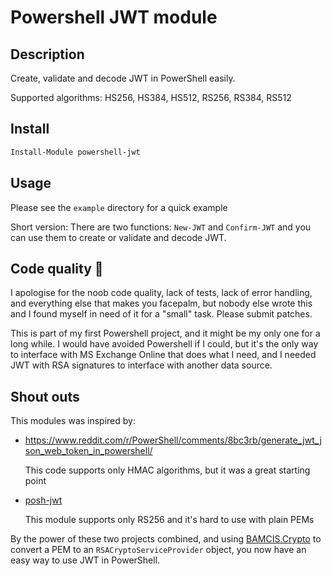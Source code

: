 # Powershell JWT module

## Description

Create, validate and decode JWT in PowerShell easily.

Supported algorithms: HS256, HS384, HS512, RS256, RS384, RS512

## Install

```powershell
Install-Module powershell-jwt
```

## Usage

Please see the `example` directory for a quick example

Short version: There are two functions: `New-JWT` and `Confirm-JWT` and you can use them to create or validate and decode JWT.

## Code quality 🤦

I apologise for the noob code quality, lack of tests, lack of error handling, and everything else that makes you facepalm,
but nobody else wrote this and I found myself in need of it for a "small" task. Please submit patches.

This is part of my first Powershell project, and it might be my only one for a long while.
I would have avoided Powershell if I could, but it's the only way to interface with MS Exchange Online that does what I need,
and I needed JWT with RSA signatures to interface with another data source.

## Shout outs

This modules was inspired by:

* https://www.reddit.com/r/PowerShell/comments/8bc3rb/generate_jwt_json_web_token_in_powershell/

    This code supports only HMAC algorithms, but it was a great starting point

* [posh-jwt](https://github.com/SP3269/posh-jwt)

    This module supports only RS256 and it's hard to use with plain PEMs

By the power of these two projects combined, and using [BAMCIS.Crypto](https://github.com/bamcisnetworks/BAMCIS.Crypto)
to convert a PEM to an `RSACryptoServiceProvider` object, you now have an easy way to use JWT in PowerShell.
